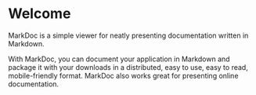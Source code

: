 Welcome
====

MarkDoc is a simple viewer for neatly presenting documentation written in Markdown.

With MarkDoc, you can document your application in Markdown and package it with your downloads in a distributed, easy to use, easy to read, mobile-friendly format. MarkDoc also works great for presenting online documentation.